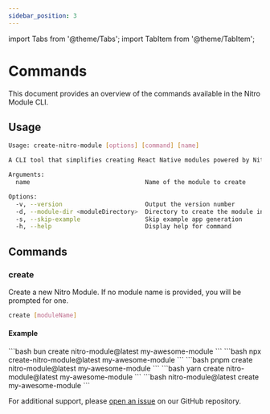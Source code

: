 ```yaml
---
sidebar_position: 3
---
```


import Tabs from '@theme/Tabs';
import TabItem from '@theme/TabItem';

# Commands

This document provides an overview of the commands available in the Nitro Module CLI.

## Usage

```bash
Usage: create-nitro-module [options] [command] [name]

A CLI tool that simplifies creating React Native modules powered by Nitro Modules.

Arguments:
  name                                Name of the module to create

Options:
  -v, --version                       Output the version number
  -d, --module-dir <moduleDirectory>  Directory to create the module in
  -s, --skip-example                  Skip example app generation
  -h, --help                          Display help for command
```

## Commands

### create

Create a new Nitro Module. If no module name is provided, you will be prompted for one.

```bash
create [moduleName]
```

#### Example

<Tabs groupId="cli">
    <TabItem value="bun" label="Bun" default>
    ```bash
    bun create nitro-module@latest my-awesome-module
    ```
    </TabItem>
    <TabItem value="npx" label="Npx">
    ```bash
    npx create-nitro-module@latest my-awesome-module
    ```
    </TabItem>
    <TabItem value="pnpm" label="Pnpm">
    ```bash
    pnpm create nitro-module@latest my-awesome-module
    ```
    </TabItem>
    <TabItem value="yarn" label="Yarn">
    ```bash
    yarn create nitro-module@latest my-awesome-module
    ```
    </TabItem>
    <TabItem value="global" label="Global">
    ```bash
    nitro-module@latest create my-awesome-module
    ```
    </TabItem>
</Tabs>

<!-- ### generate

Generate a hybrid object into the package directory.

```bash
generate <moduleName>
```

#### Example

```bash
# Using bun
bun create nitro-module@latest generate my-awesome-module

# Using npx
npx create-nitro-module@latest generate my-awesome-module

# Using pnpm
pnpm create nitro-module@latest generate my-awesome-module

# Using yarn
yarn create nitro-module@latest generate my-awesome-module

# Using global install
nitro-module@latest generate my-awesome-module
``` -->

For additional support, please [open an issue](https://github.com/patrickkabwe/create-nitro-module/issues) on our GitHub repository.
